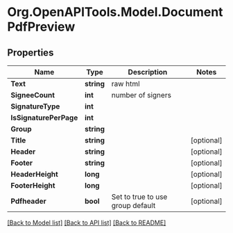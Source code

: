 
# Org.OpenAPITools.Model.DocumentPdfPreview

## Properties

Name | Type | Description | Notes
------------ | ------------- | ------------- | -------------
**Text** | **string** | raw html | 
**SigneeCount** | **int** | number of signers | 
**SignatureType** | **int** |  | 
**IsSignaturePerPage** | **int** |  | 
**Group** | **string** |  | 
**Title** | **string** |  | [optional] 
**Header** | **string** |  | [optional] 
**Footer** | **string** |  | [optional] 
**HeaderHeight** | **long** |  | [optional] 
**FooterHeight** | **long** |  | [optional] 
**Pdfheader** | **bool** | Set to true to use group default | [optional] 

[[Back to Model list]](../README.md#documentation-for-models)
[[Back to API list]](../README.md#documentation-for-api-endpoints)
[[Back to README]](../README.md)

